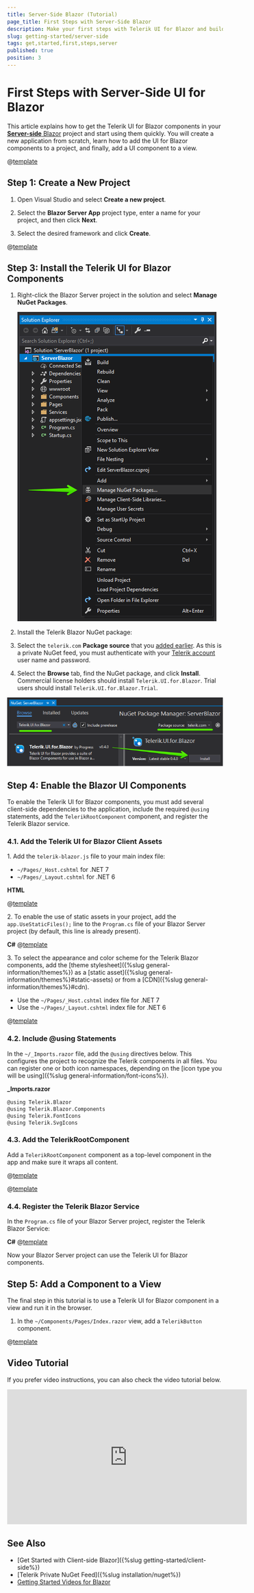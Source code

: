 ```yaml
---
title: Server-Side Blazor (Tutorial)
page_title: First Steps with Server-Side Blazor
description: Make your first steps with Telerik UI for Blazor and build an app that runs the UI components server-side in Blazor server.
slug: getting-started/server-side
tags: get,started,first,steps,server
published: true
position: 3
---
```


# First Steps with Server-Side UI for Blazor

This article explains how to get the Telerik UI for Blazor components in your <a href = "https://www.telerik.com/faqs/blazor-ui/what-is-the-difference-between-blazor-webassembly-vs-server" target="_blank">**Server-side** Blazor</a> project and start using them quickly. You will create a new application from scratch, learn how to add the UI for Blazor components to a project, and finally, add a UI component to a view.

@[template](/_contentTemplates/common/get-started.md#prerequisites-download)

## Step 1: Create a New Project

1. Open Visual Studio and select **Create a new project**.

1. Select the **Blazor Server App** project type, enter a name for your project, and then click **Next**.

1. Select the desired framework and click **Create**.

@[template](/_contentTemplates/common/get-started.md#add-nuget-feed)

## Step 3: Install the Telerik UI for Blazor Components

1. Right-click  the Blazor Server project in the solution and select **Manage NuGet Packages**.

   ![Manage NuGet Packages](images/manage-nuget-packages-for-server-app.png)

2. Install the Telerik Blazor NuGet package:

  1. Select the `telerik.com` **Package source** that you [added earlier](#step-2-add-the-telerik-nuget-feed-to-visual-studio). As this is a private NuGet feed, you must authenticate with your [Telerik account](https://www.telerik.com/account/) user name and password.
  1. Select the **Browse** tab, find the NuGet package, and click **Install**. Commercial license holders should install `Telerik.UI.for.Blazor`. Trial users should install `Telerik.UI.for.Blazor.Trial`.

   ![Add Telerik Blazor Package to the project](images/add-telerik-nuget-to-server-app.png)

## Step 4: Enable the Blazor UI Components

To enable the Telerik UI for Blazor components, you must add several client-side dependencies to the application, include the required `@using` statements, add the `TelerikRootComponent` component, and register the Telerik Blazor service.

### 4.1. Add the Telerik UI for Blazor Client Assets

1\. Add the `telerik-blazor.js` file to your main index file:

  * `~/Pages/_Host.cshtml` for .NET 7
  * `~/Pages/_Layout.cshtml` for .NET 6

**HTML**

@[template](/_contentTemplates/common/js-interop-file.md#js-interop-file-snippet)

2\. To enable the use of static assets in your project, add the `app.UseStaticFiles();` line to the `Program.cs` file of your Blazor Server project (by default, this line is already present).

**C#**
@[template](/_contentTemplates/common/js-interop-file.md#enable-static-assets-snippet)


3\. To select the appearance and color scheme for the Telerik Blazor components, add the [theme stylesheet]({%slug general-information/themes%}) as a [static asset]({%slug general-information/themes%}#static-assets) or from a [CDN]({%slug general-information/themes%}#cdn).

 * Use the `~/Pages/_Host.cshtml` index file for .NET 7
 * Use the `~/Pages/_Layout.cshtml` index file for .NET 6

@[template](/_contentTemplates/common/js-interop-file.md#theme-static-asset-snippet)

### 4.2. Include @using Statements

In the `~/_Imports.razor` file, add the `@using` directives below. This configures the project to recognize the Telerik components in all files. You can register one or both icon namespaces, depending on the [icon type you will be using]({%slug general-information/font-icons%}).

**_Imports.razor**
    
    @using Telerik.Blazor
    @using Telerik.Blazor.Components
    @using Telerik.FontIcons
    @using Telerik.SvgIcons

### 4.3. Add the TelerikRootComponent

Add a `TelerikRootComponent` component as a top-level component in the app and make sure it wraps all content.

@[template](/_contentTemplates/common/get-started.md#root-component-telerik-layout)

@[template](/_contentTemplates/common/get-started.md#root-component-main-layout)

### 4.4. Register the Telerik Blazor Service

In the `Program.cs` file of your Blazor Server project, register the Telerik Blazor Service:

**C#**
@[template](/_contentTemplates/common/js-interop-file.md#register-telerik-service-server)

Now your Blazor Server project can use the Telerik UI for Blazor components.

## Step 5: Add a Component to a View

The final step in this tutorial is to use a Telerik UI for Blazor component in a view and run it in the browser.

1. In the `~/Components/Pages/Index.razor` view, add a `TelerikButton` component.

@[template](/_contentTemplates/common/get-started.md#add-component-sample)

## Video Tutorial

If you prefer video instructions, you can also check the video tutorial below.

<iframe width="560" height="315" src="https://www.youtube.com/embed/fwR8Yxe7DPQ" frameborder="0" allow="accelerometer; autoplay; encrypted-media; gyroscope; picture-in-picture" allowfullscreen></iframe>

## See Also

* [Get Started with Client-side Blazor]({%slug getting-started/client-side%})
* [Telerik Private NuGet Feed]({%slug installation/nuget%})
* [Getting Started Videos for Blazor](https://www.youtube.com/watch?v=aaRAZYaJ4xc&list=PLvmaC-XMqeBYPTwcm478vs8Rujq2tiVJo)
